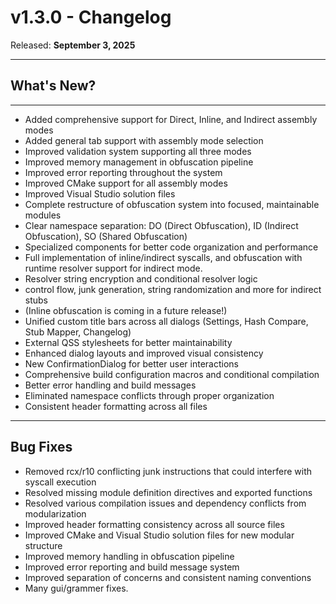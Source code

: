 # v1.3.0 - Changelog

Released: **September 3, 2025**

---

## **What's New?**

---

- Added comprehensive support for Direct, Inline, and Indirect assembly modes
- Added general tab support with assembly mode selection
- Improved validation system supporting all three modes
- Improved memory management in obfuscation pipeline
- Improved error reporting throughout the system
- Improved CMake support for all assembly modes
- Improved Visual Studio solution files
- Complete restructure of obfuscation system into focused, maintainable modules
- Clear namespace separation: DO (Direct Obfuscation), ID (Indirect Obfuscation), SO (Shared Obfuscation)
- Specialized components for better code organization and performance
- Full implementation of inline/indirect syscalls, and obfuscation with runtime resolver support for indirect mode.
- Resolver string encryption and conditional resolver logic
- control flow, junk generation, string randomization and more for indirect stubs
- (Inline obfuscation is coming in a future release!)
- Unified custom title bars across all dialogs (Settings, Hash Compare, Stub Mapper, Changelog)
- External QSS stylesheets for better maintainability
- Enhanced dialog layouts and improved visual consistency
- New ConfirmationDialog for better user interactions
- Comprehensive build configuration macros and conditional compilation
- Better error handling and build messages
- Eliminated namespace conflicts through proper organization
- Consistent header formatting across all files

---

## **Bug Fixes**

- Removed rcx/r10 conflicting junk instructions that could interfere with syscall execution
- Resolved missing module definition directives and exported functions
- Resolved various compilation issues and dependency conflicts from modularization
- Improved header formatting consistency across all source files
- Improved CMake and Visual Studio solution files for new modular structure
- Improved memory handling in obfuscation pipeline
- Improved error reporting and build message system
- Improved separation of concerns and consistent naming conventions
- Many gui/grammer fixes.